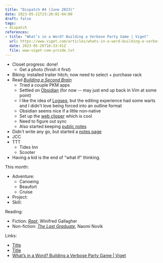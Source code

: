 ```yaml
---
title: "Dispatch #4 (June 2023)"
date: 2023-05-21T23:20:01-04:00
draft: false
tags:
- dispatch
references:
- title: "What’s in a Word? Building a Verbose Party Game | Viget"
  url: https://www.viget.com/articles/whats-in-a-word-building-a-verbose-party-game/
  date: 2023-05-26T16:33:41Z
  file: www-viget-com-yrczde.txt
---
```


* Closet progress: done!
  * Get a photo (finish it first)
* Biking: installed trailer hitch; now need to select + purchase rack
* Read [_Building a Second Brain_][6]
  * Tried a couple PKM apps
  * Settled on [Obsidian][7] (for now -- may just end up back in Vim at some point)
  * I like the idea of [Logseq][8], but the editing experience had some warts and I didn't love being forced into an outline format
  * Obsidian seems nice if a little non-native
  * Set up the [web clipper][9] which is cool
  * Need to figure out sync
  * Also started keeping [public notes][10]
* Didn't write any go, but started a [notes page][11]
* JCC
* TTT
  * Tides Inn
  * Scooter
* Having a kid is the end of "what if" thinking.

[6]: https://bookshop.org/p/books/building-a-second-brain-a-proven-method-to-organize-your-digital-life-and-unlock-your-creative-potential-tiago-forte/18265370?ean=9781982167387
[7]: https://obsidian.md/
[8]: https://logseq.com/
[9]: https://chrome.google.com/webstore/detail/obsidian-web/edoacekkjanmingkbkgjndndibhkegad
[10]: /notes/
[11]: /notes/golang/

<!--more-->

This month:

* Adventure:
  * Canoeing
  * Beaufort
  * Cruise
* Project:
* Skill:

Reading:

* Fiction: [_Rapt_][1], Winifred Gallagher
* Non-fiction: [_The Last Graduate_][2], Naomi Novik

[1]: https://bookshop.org/p/books/rapt-attention-and-the-focused-life-winifred-gallagher/7485226?ean=9780143116905
[2]: https://bookshop.org/p/books/the-last-graduate-naomi-novik/15537202?ean=9780593128886

Links:

* [Title][3]
* [Title][4]
* [What’s in a Word? Building a Verbose Party Game | Viget][5]

[3]: https://example.com/
[4]: https://example.com/
[5]: https://www.viget.com/articles/whats-in-a-word-building-a-verbose-party-game/
